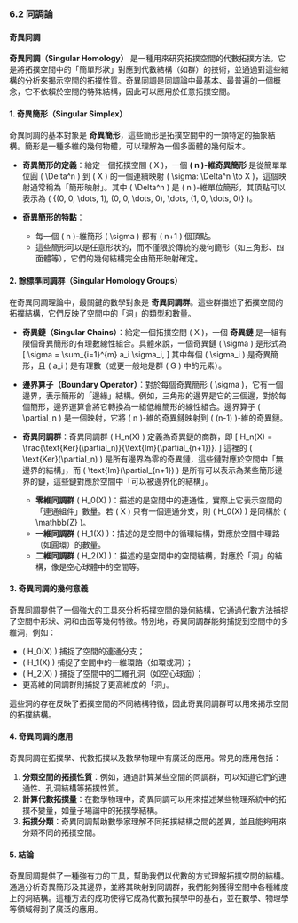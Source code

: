 ### 6.2 同調論
#### 奇異同調

**奇異同調（Singular Homology）** 是一種用來研究拓撲空間的代數拓撲方法。它是將拓撲空間中的「簡單形狀」對應到代數結構（如群）的技術，並通過對這些結構的分析來揭示空間的拓撲性質。奇異同調是同調論中最基本、最普遍的一個概念，它不依賴於空間的特殊結構，因此可以應用於任意拓撲空間。

#### 1. 奇異簡形（Singular Simplex）

奇異同調的基本對象是 **奇異簡形**，這些簡形是拓撲空間中的一類特定的抽象結構。簡形是一種多維的幾何物體，可以理解為一個多面體的幾何版本。

- **奇異簡形的定義**：給定一個拓撲空間 \( X \)，一個 **\( n \)-維奇異簡形** 是從簡單單位圓 \( \Delta^n \) 到 \( X \) 的一個連續映射 \( \sigma: \Delta^n \to X \)，這個映射通常稱為「簡形映射」。其中 \( \Delta^n \) 是 \( n \)-維單位簡形，其頂點可以表示為 \( \{(0, 0, \dots, 1), (0, 0, \dots, 0), \dots, (1, 0, \dots, 0)\} \)。

- **奇異簡形的特點**：
  - 每一個 \( n \)-維簡形 \( \sigma \) 都有 \( n+1 \) 個頂點。
  - 這些簡形可以是任意形狀的，而不僅限於傳統的幾何簡形（如三角形、四面體等），它們的幾何結構完全由簡形映射確定。
  
#### 2. 餘標準同調群（Singular Homology Groups）

在奇異同調理論中，最關鍵的數學對象是 **奇異同調群**。這些群描述了拓撲空間的拓撲結構，它們反映了空間中的「洞」的類型和數量。

- **奇異鏈（Singular Chains）**：給定一個拓撲空間 \( X \)，一個 **奇異鏈** 是一組有限個奇異簡形的有理數線性組合。具體來說，一個奇異鏈 \( \sigma \) 是形式為
  \[
  \sigma = \sum_{i=1}^{m} a_i \sigma_i,
  \]
  其中每個 \( \sigma_i \) 是奇異簡形，且 \( a_i \) 是有理數（或更一般地是群 \( G \) 中的元素）。

- **邊界算子（Boundary Operator）**：對於每個奇異簡形 \( \sigma \)，它有一個邊界，表示簡形的「邊緣」結構。例如，三角形的邊界是它的三個邊，對於每個簡形，邊界運算會將它轉換為一組低維簡形的線性組合。邊界算子 \( \partial_n \) 是一個映射，它將 \( n \)-維的奇異鏈映射到 \( (n-1) \)-維的奇異鏈。

- **奇異同調群**：奇異同調群 \( H_n(X) \) 定義為奇異鏈的商群，即
  \[
  H_n(X) = \frac{\text{Ker}(\partial_n)}{\text{Im}(\partial_{n+1})}.
  \]
  這裡的 \( \text{Ker}(\partial_n) \) 是所有邊界為零的奇異鏈，這些鏈對應於空間中「無邊界的結構」，而 \( \text{Im}(\partial_{n+1}) \) 是所有可以表示為某些簡形邊界的鏈，這些鏈對應於空間中「可以被邊界化的結構」。

  - **零維同調群** \( H_0(X) \)：描述的是空間中的連通性，實際上它表示空間的「連通組件」數量。若 \( X \) 只有一個連通分支，則 \( H_0(X) \) 是同構於 \( \mathbb{Z} \)。
  - **一維同調群** \( H_1(X) \)：描述的是空間中的循環結構，對應於空間中環路（如圓環）的數量。
  - **二維同調群** \( H_2(X) \)：描述的是空間中的空間結構，對應於「洞」的結構，像是空心球體中的空間等。

#### 3. 奇異同調的幾何意義

奇異同調提供了一個強大的工具來分析拓撲空間的幾何結構，它通過代數方法捕捉了空間中形狀、洞和曲面等幾何特徵。特別地，奇異同調群能夠捕捉到空間中的多維洞，例如：

- \( H_0(X) \) 捕捉了空間的連通分支；
- \( H_1(X) \) 捕捉了空間中的一維環路（如環或洞）；
- \( H_2(X) \) 捕捉了空間中的二維孔洞（如空心球面）；
- 更高維的同調群則捕捉了更高維度的「洞」。

這些洞的存在反映了拓撲空間的不同結構特徵，因此奇異同調群可以用來揭示空間的拓撲結構。

#### 4. 奇異同調的應用

奇異同調在拓撲學、代數拓撲以及數學物理中有廣泛的應用。常見的應用包括：

1. **分類空間的拓撲性質**：例如，通過計算某些空間的同調群，可以知道它們的連通性、孔洞結構等拓撲性質。
2. **計算代數拓撲量**：在數學物理中，奇異同調可以用來描述某些物理系統中的拓撲不變量，如量子場論中的拓撲學結構。
3. **拓撲分類**：奇異同調幫助數學家理解不同拓撲結構之間的差異，並且能夠用來分類不同的拓撲空間。

#### 5. 結論

奇異同調提供了一種強有力的工具，幫助我們以代數的方式理解拓撲空間的結構。通過分析奇異簡形及其邊界，並將其映射到同調群，我們能夠獲得空間中各種維度上的洞結構。這種方法的成功使得它成為代數拓撲學中的基石，並在數學、物理學等領域得到了廣泛的應用。